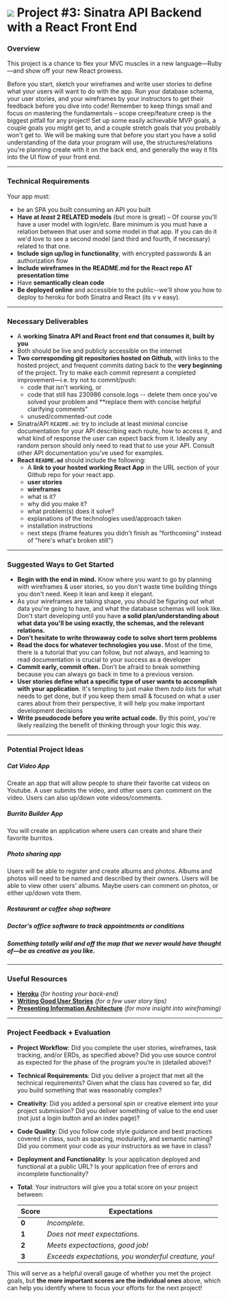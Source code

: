 # ![](https://ga-dash.s3.amazonaws.com/production/assets/logo-9f88ae6c9c3871690e33280fcf557f33.png) Project #3: Sinatra API Backend with a React Front End

### Overview

This project is a chance to flex your MVC muscles in a new language—Ruby—and show off your new React prowess.

Before you start, sketch your wireframes and write user stories to define what your users will want to do with the app. Run your database schema, your user stories, and your wireframes by your instructors to get their feedback before you dive into code! Remember to keep things small and focus on mastering the fundamentals – scope creep/feature creep is the biggest pitfall for any project! Set up some easily achievable MVP goals, a couple goals you might get to, and a couple stretch goals that you probably won't get to. We will be making sure that before you start you have a solid understanding of the data your program will use, the structures/relations you're planning create with it on the back end, and generally the way it fits into the UI flow of your front end.

---

### Technical Requirements

Your app must:

* be an SPA you built consuming an API you built
* **Have at _least_ 2 RELATED models** (but more is great) – Of course you'll have a user model with login/etc. Bare minimum is you must have a relation between that user and some model in that app. If you can do it we'd love to see a second model (and third and fourth, if necessary) related to that one.
* **Include sign up/log in functionality**, with encrypted passwords & an authorization flow
* **Include wireframes in the README.md for the React repo AT presentation time** 
* Have **semantically clean code**
* **Be deployed online** and accessible to the public--we'll show you how to deploy to heroku for both Sinatra and React (its v v easy).

---

### Necessary Deliverables

* A **working Sinatra API and React front end that consumes it, built by you**
* Both should be live and publicly accessible on the internet
* **Two corresponding git repositories hosted on Github**, with links to the hosted project, and frequent commits dating back to the **very beginning** of the project. Try to make each commit represent a completed improvement—i.e. try not to commit/push: 
  * code that isn't working, or
  * code that still has 230986 console.logs -- delete them once you've solved your problem and **replace them with concise helpful clarifying comments"
  * unused/commented-out code 
* Sinatra/API `README.md`: try to include at least minimal concise documentation for your API describing each route, how to access it, and what kind of response the user can expect back from it. Ideally any random person should only need to read that to use your API. Consult other API documentation you've used for examples.
* **React ``README.md``** should include the following:
  * A **link to your hosted working React App** in the URL section of your Github repo for your react app.
  * **user stories**
  * **wireframes**
  * what is it?
  * why did you make it?
  * what problem(s) does it solve?
  * explanations of the technologies used/approach taken
  * installation instructions 
  * next steps (frame features you didn't finish as "forthcoming" instead of "here's what's broken still")


---

### Suggested Ways to Get Started

* **Begin with the end in mind.** Know where you want to go by planning with wireframes & user stories, so you don't waste time building things you don't need. Keep it lean and keep it elegant.
* As your wireframes are taking shape, you should be figuring out what data you're going to have, and what the database schemas will look like.  Don't start developing until you have **a solid plan/understanding about what data you'll be using exactly, the schemas, and the relevant relations.**
* **Don’t hesitate to write throwaway code to solve short term problems**
* **Read the docs for whatever technologies you use.** Most of the time, there is a tutorial that you can follow, but not always, and learning to read documentation is crucial to your success as a developer
* **Commit early, commit often.** Don’t be afraid to break something because you can always go back in time to a previous version.
* **User stories define what a specific type of user wants to accomplish with your application**. It's tempting to just make them _todo lists_ for what needs to get done, but if you keep them small & focused on what a user cares about from their perspective, it will help you make important development decisions
* **Write pseudocode before you write actual code.** By this point, you're likely realizing the benefit of thinking through your logic this way.

---

### Potential Project Ideas

##### Cat Video App
Create an app that will allow people to share their favorite cat videos on Youtube. A user submits the video, and other users can comment on the video. Users can also up/down vote videos/comments.

##### Burrito Builder App
You will create an application where users can create and share their favorite burritos.

##### Photo sharing app
Users will be able to register and create albums and photos. Albums and photos will need to be named and described by their owners. Users will be able to view other users' albums. Maybe users can comment on photos, or either up/down vote them.

##### Restaurant or coffee shop software

##### Doctor's office software to track appointments or conditions

##### Something totally wild and off the map that we never would have thought of—be as creative as you like.

---

### Useful Resources

* **[Heroku](http://www.heroku.com)** _(for hosting your back-end)_
* **[Writing Good User Stories](http://www.mariaemerson.com/user-stories/)** _(for a few user story tips)_
* **[Presenting Information Architecture](http://webstyleguide.com/wsg3/3-information-architecture/4-presenting-information.html)** _(for more insight into wireframing)_

---

### Project Feedback + Evaluation

* __Project Workflow__: Did you complete the user stories, wireframes, task tracking, and/or ERDs, as specified above? Did you use source control as expected for the phase of the program you’re in (detailed above)?

* __Technical Requirements__: Did you deliver a project that met all the technical requirements? Given what the class has covered so far, did you build something that was reasonably complex?

* __Creativity__: Did you added a personal spin or creative element into your project submission? Did you deliver something of value to the end user (not just a login button and an index page)?

* __Code Quality__: Did you follow code style guidance and best practices covered in class, such as spacing, modularity, and semantic naming? Did you comment your code as your instructors as we have in class?

* __Deployment and Functionality__: Is your application deployed and functional at a public URL? Is your application free of errors and incomplete functionality?

* __Total__: Your instructors will give you a total score on your project between:

    Score | Expectations
    ----- | ------------
    **0** | _Incomplete._
    **1** | _Does not meet expectations._
    **2** | _Meets expectactions, good job!_
    **3** | _Exceeds expectations, you wonderful creature, you!_

 This will serve as a helpful overall gauge of whether you met the project goals, but __the more important scores are the individual ones__ above, which can help you identify where to focus your efforts for the next project!
